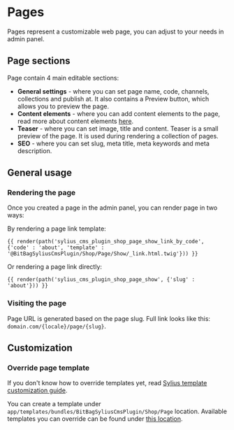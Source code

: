 # Pages

Pages represent a customizable web page, you can adjust to your needs in admin panel.

## Page sections

Page contain 4 main editable sections:
- **General settings** - where you can set page name, code, channels, collections and publish at. It also contains a Preview button, which allows you to preview the page.
- **Content elements** - where you can add content elements to the page, read more about content elements [here](content_elements.md).
- **Teaser** - where you can set image, title and content. Teaser is a small preview of the page. It is used during rendering a collection of pages.
- **SEO** - where you can set slug, meta title, meta keywords and meta description.

## General usage

### Rendering the page

Once you created a page in the admin panel, you can render page in two ways:

By rendering a page link template:

```twig
{{ render(path('sylius_cms_plugin_shop_page_show_link_by_code', {'code' : 'about', 'template' : '@BitBagSyliusCmsPlugin/Shop/Page/Show/_link.html.twig'})) }}
```

Or rendering a page link directly:

```twig
{{ render(path('sylius_cms_plugin_shop_page_show', {'slug' : 'about'})) }}
```

### Visiting the page

Page URL is generated based on the page slug. Full link looks like this: `domain.com/{locale}/page/{slug}`.

## Customization

### Override page template

If you don't know how to override templates yet,
read [Sylius template customization guide](http://docs.sylius.org/en/latest/customization/template.html).

You can create a template under `app/templates/bundles/BitBagSyliusCmsPlugin/Shop/Page` location.
Available templates you can override can be found under [this location](../src/Resources/views/Shop/Page).
